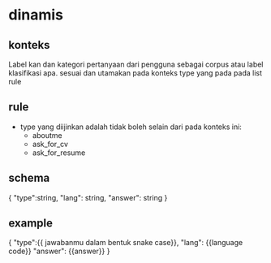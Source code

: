 
# dinamis
## konteks
Label kan dan kategori pertanyaan dari pengguna sebagai corpus atau label klasifikasi apa. sesuai dan utamakan pada konteks type yang pada pada list rule

## rule
- type yang diijinkan adalah tidak boleh selain dari pada konteks ini:
  - aboutme
  - ask_for_cv
  - ask_for_resume


## schema
{
  "type":string,
  "lang": string,
  "answer": string
}

## example
{
  "type":{{ jawabanmu dalam bentuk snake case}},
  "lang": {{language code}}
  "answer": {{answer}}
}
